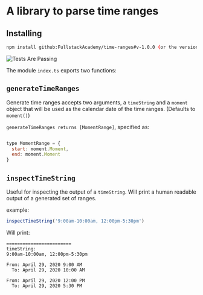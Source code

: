 # A library to parse time ranges

## Installing

```sh
npm install github:FullstackAcademy/time-ranges#v-1.0.0 (or the version you want)
```

![Tests Are Passing](https://github.com/FullstackAcademy/time-ranges/workflows/Run%20Tests%20For%20Pull%20Requests/badge.svg)

The module `index.ts` exports two functions:

## `generateTimeRanges`

Generate time ranges accepts two arguments, a `timeString` and a `moment` object that will be used as the calendar date of the time ranges. (Defaults to `moment()`)

`generateTimeRanges returns [MomentRange]`, specified as:

```js

type MomentRange = {
  start: moment.Moment,
  end: moment.Moment
}
```

## `inspectTimeString`

Useful for inspecting the output of a `timeString`. Will print a human readable output of a generated set of ranges.

example:

```js
inspectTimeString('9:00am-10:00am, 12:00pm-5:30pm')
```

Will print:
```
========================
timeString:
9:00am-10:00am, 12:00pm-5:30pm

From: April 29, 2020 9:00 AM
  To: April 29, 2020 10:00 AM

From: April 29, 2020 12:00 PM
  To: April 29, 2020 5:30 PM
```
